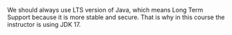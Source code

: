 We should always use LTS version of Java, which means Long Term Support because it is more stable and secure. That is why in this course the instructor is using JDK 17.
